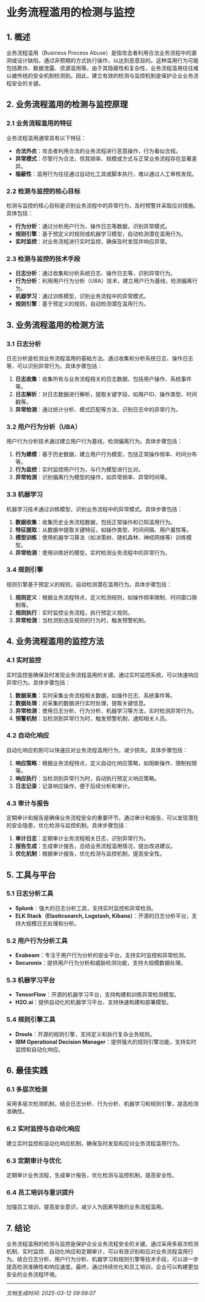 # 业务流程滥用的检测与监控

## 1. 概述

业务流程滥用（Business Process Abuse）是指攻击者利用合法业务流程中的漏洞或设计缺陷，通过非预期的方式执行操作，以达到恶意目的。这种滥用行为可能包括欺诈、数据泄露、资源滥用等。由于其隐蔽性和复杂性，业务流程滥用往往难以被传统的安全机制检测到。因此，建立有效的检测与监控机制是保护企业业务流程安全的关键。

## 2. 业务流程滥用的检测与监控原理

### 2.1 业务流程滥用的特征

业务流程滥用通常具有以下特征：

- **合法外衣**：攻击者利用合法的业务流程进行恶意操作，行为看似合规。
- **异常模式**：尽管行为合法，但其频率、规模或方式与正常业务流程存在显著差异。
- **隐蔽性**：滥用行为往往通过自动化工具或脚本执行，难以通过人工审核发现。

### 2.2 检测与监控的核心目标

检测与监控的核心目标是识别业务流程中的异常行为，及时预警并采取应对措施。具体包括：

- **行为分析**：通过分析用户行为、操作日志等数据，识别异常模式。
- **规则引擎**：基于预定义的规则或机器学习模型，自动检测潜在滥用行为。
- **实时监控**：对业务流程进行实时监控，确保及时发现并响应异常。

### 2.3 检测与监控的技术手段

- **日志分析**：通过收集和分析系统日志、操作日志等，识别异常行为。
- **行为分析**：利用用户行为分析（UBA）技术，建立用户行为基线，检测偏离行为。
- **机器学习**：通过训练模型，识别业务流程中的异常模式。
- **规则引擎**：基于预定义的规则，自动检测潜在滥用行为。

## 3. 业务流程滥用的检测方法

### 3.1 日志分析

日志分析是检测业务流程滥用的基础方法。通过收集和分析系统日志、操作日志等，可以识别异常行为。具体步骤包括：

1. **日志收集**：收集所有与业务流程相关的日志数据，包括用户操作、系统事件等。
2. **日志解析**：对日志数据进行解析，提取关键字段，如用户ID、操作类型、时间戳等。
3. **异常检测**：通过统计分析、模式匹配等方法，识别日志中的异常行为。

### 3.2 用户行为分析（UBA）

用户行为分析技术通过建立用户行为基线，检测偏离行为。具体步骤包括：

1. **行为建模**：基于历史数据，建立用户行为模型，包括正常操作频率、时间分布等。
2. **行为监控**：实时监控用户行为，与行为模型进行比对。
3. **异常检测**：识别偏离行为模型的操作，如异常频率、异常时间等。

### 3.3 机器学习

机器学习技术通过训练模型，识别业务流程中的异常模式。具体步骤包括：

1. **数据收集**：收集历史业务流程数据，包括正常操作和已知滥用行为。
2. **特征提取**：从数据中提取关键特征，如操作类型、时间间隔、用户属性等。
3. **模型训练**：使用机器学习算法（如决策树、随机森林、神经网络等）训练模型。
4. **异常检测**：使用训练好的模型，实时检测业务流程中的异常行为。

### 3.4 规则引擎

规则引擎基于预定义的规则，自动检测潜在滥用行为。具体步骤包括：

1. **规则定义**：根据业务流程特点，定义检测规则，如操作频率限制、时间窗口限制等。
2. **规则执行**：实时监控业务流程，执行预定义规则。
3. **异常检测**：当检测到违反规则的行为时，触发预警机制。

## 4. 业务流程滥用的监控方法

### 4.1 实时监控

实时监控是确保及时发现业务流程滥用的关键。通过实时监控系统，可以快速响应异常行为。具体步骤包括：

1. **数据采集**：实时采集业务流程相关数据，如操作日志、系统事件等。
2. **数据处理**：对采集的数据进行实时处理，提取关键信息。
3. **异常检测**：使用日志分析、行为分析、机器学习等方法，实时检测异常行为。
4. **预警机制**：当检测到异常行为时，触发预警机制，通知相关人员。

### 4.2 自动化响应

自动化响应机制可以快速应对业务流程滥用行为，减少损失。具体步骤包括：

1. **响应策略**：根据业务流程特点，定义自动化响应策略，如阻断操作、限制权限等。
2. **响应执行**：当检测到异常行为时，自动执行预定义响应策略。
3. **日志记录**：记录响应操作，便于后续分析和审计。

### 4.3 审计与报告

定期审计和报告是确保业务流程安全的重要环节。通过审计和报告，可以发现潜在的安全隐患，优化检测与监控机制。具体步骤包括：

1. **审计日志**：定期审计业务流程相关日志，识别异常行为。
2. **报告生成**：生成审计报告，总结业务流程滥用情况，提出改进建议。
3. **优化机制**：根据审计报告，优化检测与监控机制，提高安全性。

## 5. 工具与平台

### 5.1 日志分析工具

- **Splunk**：强大的日志分析工具，支持实时监控和异常检测。
- **ELK Stack（Elasticsearch, Logstash, Kibana）**：开源的日志分析平台，支持大规模日志处理和分析。

### 5.2 用户行为分析工具

- **Exabeam**：专注于用户行为分析的安全平台，支持实时监控和异常检测。
- **Securonix**：提供用户行为分析和威胁检测功能，支持大规模数据处理。

### 5.3 机器学习平台

- **TensorFlow**：开源的机器学习平台，支持构建和训练异常检测模型。
- **H2O.ai**：提供自动化的机器学习平台，支持快速构建和部署模型。

### 5.4 规则引擎工具

- **Drools**：开源的规则引擎，支持定义和执行复杂业务规则。
- **IBM Operational Decision Manager**：提供强大的规则引擎功能，支持实时监控和自动化响应。

## 6. 最佳实践

### 6.1 多层次检测

采用多层次检测机制，结合日志分析、行为分析、机器学习和规则引擎，提高检测准确性。

### 6.2 实时监控与自动化响应

建立实时监控和自动化响应机制，确保及时发现和应对业务流程滥用行为。

### 6.3 定期审计与优化

定期审计业务流程，生成审计报告，优化检测与监控机制，提高安全性。

### 6.4 员工培训与意识提升

加强员工培训，提高安全意识，减少人为因素导致的业务流程滥用。

## 7. 结论

业务流程滥用的检测与监控是保护企业业务流程安全的关键。通过采用多层次检测机制、实时监控、自动化响应和定期审计，可以有效识别和应对业务流程滥用行为。结合日志分析、用户行为分析、机器学习和规则引擎等技术手段，可以进一步提高检测准确性和响应速度。最终，通过持续优化和员工培训，企业可以构建更加安全的业务流程环境。

---

*文档生成时间: 2025-03-12 09:59:07*
